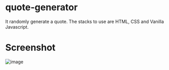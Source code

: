 # quote-generator
It randomly generate a quote. The stacks to use are HTML, CSS and Vanilla Javascript.

# Screenshot
![image](https://user-images.githubusercontent.com/76705091/217347431-fa7560f7-45d8-4ca3-b288-b7863d54b731.png)

